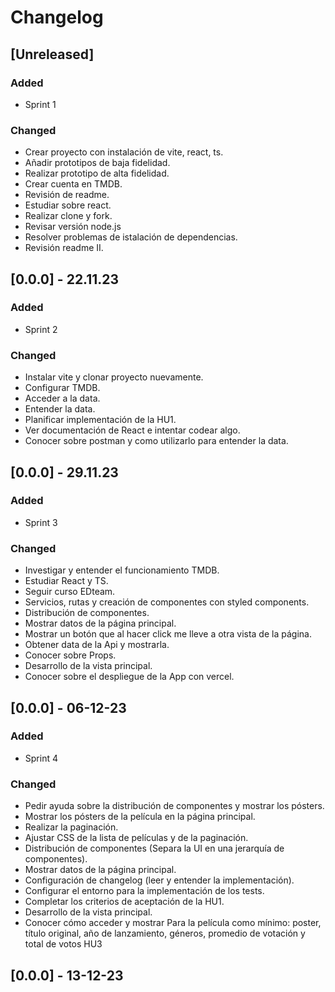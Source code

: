 # Changelog

## [Unreleased]

### Added
- Sprint 1

### Changed
- Crear proyecto con instalación de vite, react, ts.
- Añadir prototipos de baja fidelidad.
- Realizar prototipo de alta fidelidad.
- Crear cuenta en TMDB.
- Revisión de readme.
- Estudiar sobre react.
- Realizar clone y fork.
- Revisar versión node.js
- Resolver problemas de istalación de dependencias.
- Revisión readme II.

## [0.0.0] - 22.11.23

### Added
- Sprint 2

### Changed
- Instalar vite y clonar proyecto nuevamente.
- Configurar TMDB.
- Acceder a la data.
- Entender la data.
- Planificar implementación de la HU1.
- Ver documentación de React e intentar codear algo.
- Conocer sobre postman y como utilizarlo para entender la data.

## [0.0.0] - 29.11.23

### Added
- Sprint 3

### Changed
- Investigar y entender el funcionamiento TMDB.
- Estudiar React y TS.
- Seguir curso EDteam.
- Servicios, rutas y creación de componentes con styled components.
- Distribución de componentes.
- Mostrar datos de la página principal.
- Mostrar un botón que al hacer click me lleve a otra vista de la página.
- Obtener data de la Api y mostrarla.
- Conocer sobre Props.
- Desarrollo de la vista principal.
- Conocer sobre el despliegue de la App con vercel.

## [0.0.0] - 06-12-23

### Added
- Sprint 4

### Changed
- Pedir ayuda sobre la distribución de componentes y mostrar los pósters.
- Mostrar los pósters de la película en la página principal.
- Realizar la paginación.
- Ajustar CSS de la lista de películas y de la paginación.
- Distribución de componentes (Separa la UI en una jerarquía de componentes).
- Mostrar datos de la página principal.
- Configuración de changelog (leer  y entender la implementación).
- Configurar el entorno para la implementación de los tests.
- Completar los criterios de aceptación de la HU1.
- Desarrollo de la vista principal.
- Conocer cómo acceder y mostrar Para la película como mínimo: poster, título original, año de lanzamiento, géneros, promedio de votación y total de votos HU3

## [0.0.0] - 13-12-23